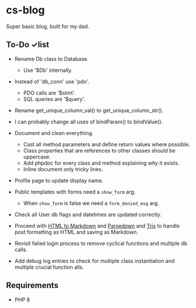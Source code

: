 # cs-blog
Super basic blog, built for my dad.


## To-Do ✓list


- Rename Db class to Database.
  - Use '$Db' internally.
- Instead of 'db_conn' use 'pdo'.
  - PDO calls are '$stmt'.
  - SQL queries are '$query'.
- Rename get_unique_column_val() to get_unique_column_str().
- I can probably change all uses of bindParam() to bindValue().
- Document and clean everything.
  - Cast all method parameters and define return values where possible.
  - Class properties that are references to other classes should be uppercase.
  - Add phpdoc for every class and method explaining *why* it exists.
  - Inline document only tricky lines.
- Profile page to update display name.
- Public templates with forms need a `show_form` arg.
  - When `show_form` is false we need a `form_denied_msg` arg.
- Check all User db flags and datetimes are updated correctly.




- Proceed with [HTML to Markdown](https://github.com/thephpleague/html-to-markdown) and [Parsedown](https://github.com/erusev/parsedown) and [Trix](https://github.com/basecamp/trix) to handle post formatting as HTML and saving as Markdown.
- Revisit failed login process to remove cyclical functions and multiple db calls.
- Add debug log entries to check for multiple class instantiation and multiple crucial function alls.



## Requirements

- PHP 8